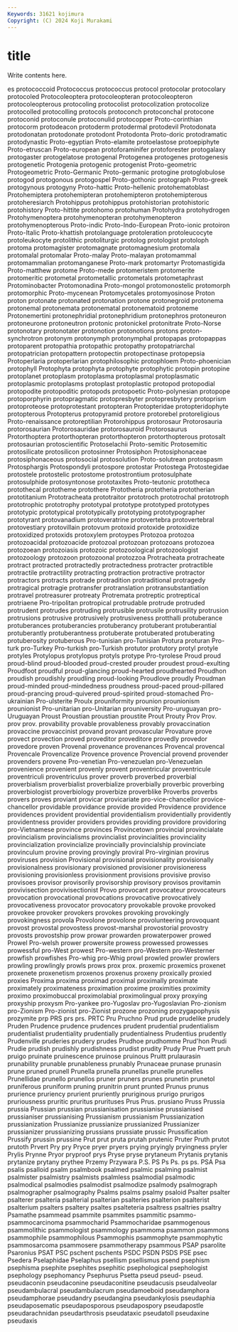 ```yaml
---
Keywords: 31621 kojimura
Copyright: (C) 2024 Koji Murakami
---
```


# title

Write contents here.



es protococcoid Protococcus protococcus protocol protocolar protocolary protocoled Protocoleoptera
protocoleopteran protocoleopteron protocoleopterous protocoling protocolist protocolization protocolize protocolled protocolling protocols
protoconch protoconchal protocone protoconid protoconule protoconulid protocopper Proto-corinthian protocorm protodeacon
protoderm protodermal protodevil Protodonata protodonatan protodonate protodont Protodonta Proto-doric protodramatic
protodynastic Proto-egyptian Proto-elamite protoelastose protoepiphyte Proto-etruscan Proto-european protoforaminifer protoforester protogalaxy
protogaster protogelatose protogenal Protogenea protogenes protogenesis protogenetic Protogenia protogenic protogenist
Proto-geometric Protogeometric Proto-Germanic Proto-germanic protogine protoglobulose protogod protogonous protogospel Proto-gothonic
protograph Proto-greek protogynous protogyny Proto-hattic Proto-hellenic protohematoblast Protohemiptera protohemipteran protohemipteron
protohemipterous protoheresiarch Protohippus protohippus protohistorian protohistoric protohistory Proto-hittite protohomo protohuman
Protohydra protohydrogen Protohymenoptera protohymenopteran protohymenopteron protohymenopterous Proto-indic Proto-Indo-European Proto-ionic protoiron
Proto-Italic Proto-khattish protolanguage protoleration protoleucocyte protoleukocyte protolithic protoliturgic protolog protologist
protoloph protoma protomagister protomagnate protomagnesium protomala protomalal protomalar Proto-malay Proto-malayan
protomammal protomammalian protomanganese Proto-mark protomartyr Protomastigida Proto-matthew protome Proto-mede protomeristem
protomerite protomeritic protometal protometallic protometals protometaphrast Protominobacter Protomonadina Proto-mongol protomonostelic
protomorph protomorphic Proto-mycenean Protomycetales protomyosinose Proton proton protonate protonated protonation
protone protonegroid protonema protonemal protonemata protonematal protonematoid protoneme Protonemertini protonephridial
protonephridium protonephros protoneuron protoneurone protoneutron protonic protonickel protonitrate Proto-Norse protonotary
protonotater protonotion protonotions protons proton-synchrotron protonym protonymph protonymphal protopapas protopappas
protoparent protopathia protopathic protopathy protopatriarchal protopatrician protopattern protopectin protopectinase protopepsia
Protoperlaria protoperlarian protophilosophic protophloem Proto-phoenician protophyll Protophyta protophyta protophyte protophytic
protopin protopine protoplanet protoplasm protoplasma protoplasmal protoplasmatic protoplasmic protoplasms protoplast
protoplastic protopod protopodial protopodite protopoditic protopods protopoetic Proto-polynesian protopope protoporphyrin
protopragmatic protopresbyter protopresbytery protoprism protoproteose protoprotestant protopteran Protopteridae protopteridophyte protopterous
Protopterus protopyramid protore protorebel protoreligious Proto-renaissance protoreptilian Protorohippus protorosaur Protorosauria
protorosaurian Protorosauridae protorosauroid Protorosaurus Protorthoptera protorthopteran protorthopteron protorthopterous protosalt protosaurian
protoscientific Protoselachii Proto-semitic Protosemitic protosilicate protosilicon protosinner Protosiphon Protosiphonaceae protosiphonaceous
protosocial protosolution Proto-solutrean protospasm Protosphargis Protospondyli protospore protostar Protostega Protostegidae
protostele protostelic protostome protostrontium protosulphate protosulphide protosyntonose prototaxites Proto-teutonic prototheca
protothecal prototheme protothere Prototheria prototheria prototherian prototitanium Prototracheata prototraitor prototroch
prototrochal prototroph prototrophic prototrophy prototypal prototype prototyped prototypes prototypic prototypical
prototypically prototyping prototypographer prototyrant protovanadium protoveratrine protovertebra protovertebral protovestiary protovillain
protovum protoxid protoxide protoxidize protoxidized protoxids protoxylem protoypes Protozoa protozoa
protozoacidal protozoacide protozoal protozoan protozoans protozoea protozoean protozoiasis protozoic protozoological
protozoologist protozoology protozoon protozoonal protozzoa Protracheata protracheate protract protracted protractedly
protractedness protracter protractible protractile protractility protracting protraction protractive protractor protractors
protracts protrade protradition protraditional protragedy protragical protragie protransfer protranslation protransubstantiation
protravel protreasurer protreaty Protremata protreptic protreptical protriaene Pro-tripolitan protropical protrudable
protrude protruded protrudent protrudes protruding protrusible protrusile protrusility protrusion protrusions
protrusive protrusively protrusiveness protthalli protuberance protuberances protuberancies protuberancy protuberant protuberantial
protuberantly protuberantness protuberate protuberated protuberating protuberosity protuberous Pro-tunisian pro-Tunisian Protura
proturan Pro-turk pro-Turkey Pro-turkish pro-Turkish protutor protutory protyl protyle protyles
Protylopus protylopus protyls protype Pro-tyrolese Proud proud proud-blind proud-blooded proud-crested
prouder proudest proud-exulting Proudfoot proudful proud-glancing proud-hearted proudhearted Proudhon proudish
proudishly proudling proud-looking Proudlove proudly Proudman proud-minded proud-mindedness proudness proud-paced
proud-pillared proud-prancing proud-quivered proud-spirited proud-stomached Pro-ukrainian Pro-ulsterite Proulx prouniformity prounion
prounionism prounionist Pro-unitarian pro-Unitarian prouniversity Pro-uruguayan pro-Uruguayan Proust Proustian proustian
proustite Prout Prouty Prov Prov. prov prov. provability provable provableness
provably provaccination provaccine provaccinist provand provant provascular Provature prove provect
provection proved proveditor proveditore provedly provedor provedore proven Provenal provenance
provenances Provencal provencal Provencale Provencalize Provence provence Provencial provend provender
provenders provene Pro-venetian Pro-venezuelan pro-Venezuelan provenience provenient provenly provent proventricular
proventricule proventriculi proventriculus prover proverb proverbed proverbial proverbialism proverbialist proverbialize
proverbially proverbic proverbing proverbiologist proverbiology proverbize proverblike Proverbs proverbs provers
proves proviant provicar provicariate pro-vice-chancellor provice-chancellor providable providance provide provided
Providence providence providences provident providential providentialism providentially providently providentness provider
providers provides providing providore providoring pro-Vietnamese province provinces Provincetown provincial
provincialate provincialism provincialisms provincialist provincialities provinciality provincialization provincialize provincially provincialship
provinciate provinculum provine proving provingly proviral Pro-virginian provirus proviruses provision
Provisional provisional provisionality provisionally provisionalness provisionary provisioned provisioner provisioneress provisioning
provisionless provisionment provisions provisive proviso provisoes provisor provisorily provisorship provisory
provisos provitamin provivisection provivisectionist Provo provocant provocateur provocateurs provocation provocational
provocations provocative provocatively provocativeness provocator provocatory provokable provoke provoked provokee
provoker provokers provokes provoking provokingly provokingness provola Provolone provolone provolunteering
provoquant provost provostal provostess provost-marshal provostorial provostry provosts provostship prow
prowar prowarden prowaterpower prowed Prowel Pro-welsh prower prowersite prowess prowessed
prowesses prowessful pro-West prowest Pro-western pro-Western pro-Westerner prowfish prowfishes Pro-whig
pro-Whig prowl prowled prowler prowlers prowling prowlingly prowls prows prox
prox. proxemic proxemics proxenet proxenete proxenetism proxenos proxenus proxeny proxically
proxied proxies Proxima proxima proximad proximal proximally proximate proximately proximateness
proximation proxime proximities proximity proximo proximobuccal proximolabial proximolingual proxy proxying
proxyship proxysm Pro-yankee pro-Yugoslav pro-Yugoslavian Pro-zionism pro-Zionism Pro-zionist pro-Zionist prozone
prozoning prozygapophysis prozymite prp PRS prs prs. PRTC Pru Pruchno
Prud prude prudelike prudely Pruden Prudence prudence prudences prudent prudential
prudentialism prudentialist prudentiality prudentially prudentialness Prudentius prudently Prudenville pruderies prudery
prudes Prudhoe prudhomme Prud'hon Prudi Prudie prudish prudishly prudishness prudist
prudity Prudy Prue Pruett pruh pruigo pruinate pruinescence pruinose pruinous
Pruitt prulaurasin prunability prunable prunableness prunably Prunaceae prunase prunasin prune
pruned prunell Prunella prunella prunellas prunelle prunelles Prunellidae prunello prunellos
pruner pruners prunes prunetin prunetol pruniferous pruniform pruning prunitrin prunt
prunted Prunus prunus prurience pruriency prurient pruriently pruriginous prurigo prurigos
pruriousness pruritic pruritus prurituses Prus Prus. prusiano Pruss Prussia prussia
Prussian prussian prussianisation prussianise prussianised prussianiser prussianising Prussianism prussianism Prussianization
prussianization Prussianize prussianize prussianized Prussianizer prussianizer prussianizing prussians prussiate prussic
Prussification Prussify prussin prussine Prut prut pruta prutah prutenic Pruter
Pruth prutot prutoth Prvert Pry pry Pryce pryer pryers prying
pryingly pryingness pryler Prylis Prynne Pryor pryproof prys Pryse pryse
prytaneum Prytanis prytanis prytanize prytany prythee Przemy Przywara P.S. PS
Ps Ps. ps ps. PSA Psa psalis psalloid psalm psalmbook
psalmed psalmic psalming psalmist psalmister psalmistry psalmists psalmless psalmodial psalmodic
psalmodical psalmodies psalmodist psalmodize psalmody psalmograph psalmographer psalmography Psalms psalms
psalmy psaloid Psalter psalter psalterer psalteria psalterial psalterian psalteries psalterion
psalterist psalterium psalters psaltery psaltes psalteteria psaltress psaltries psaltry Psamathe
psammead psammite psammites psammitic psammo- psammocarcinoma psammocharid Psammocharidae psammogenous psammolithic
psammologist psammology psammoma psammon psammons psammophile psammophilous Psammophis psammophyte psammophytic
psammosarcoma psammosere psammotherapy psammous PSAP psarolite Psaronius PSAT PSC pschent
pschents PSDC PSDN PSDS PSE psec Psedera Pselaphidae Pselaphus psellism
psellismus psend psephism psephisma psephite psephites psephitic psephological psephologist psephology
psephomancy Psephurus Psetta pseud pseud- pseud. pseudaconin pseudaconine pseudaconitine pseudacusis
pseudalveolar pseudambulacral pseudambulacrum pseudamoeboid pseudamphora pseudamphorae pseudandry pseudangina pseudankylosis pseudaphia
pseudaposematic pseudaposporous pseudapospory pseudapostle pseudarachnidan pseudarthrosis pseudataxic pseudatoll pseudaxine pseudaxis
